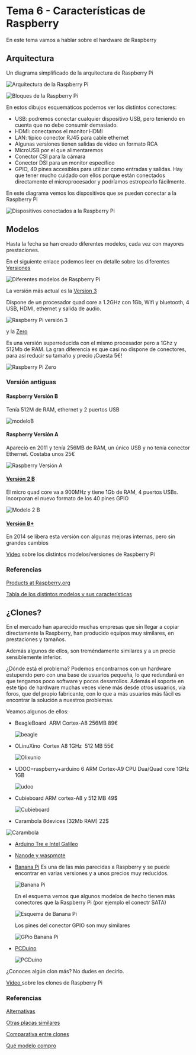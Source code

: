 # Tema 6 - Características de Raspberry

En este tema vamos a hablar sobre el hardware de Raspberry

## Arquitectura

Un diagrama simplificado de la arquitectura de Raspberry Pi

![Arquitectura de la Raspberry Pi](./images/bloques.png)


![Bloques de la Raspberry Pi](./images/Raspberry-Pi-3.jpg)

En estos dibujos esquemáticos podemos ver los distintos conectores:

* USB: podremos conectar cualquier dispositivo USB, pero teniendo en cuenta que no debe consumir demasiado.
* HDMI: conectamos el monitor HDMI
* LAN: típico conector RJ45 para cable ethernet
* Algunas versiones tienen salidas de vídeo en formato RCA
* MicroUSB por el que alimentaremos
* Conector CSI para la cámara
* Conector DSI para un monitor específico
* GPIO, 40 pines accesibles para utilizar como entradas y salidas. Hay que tener mucho cuidado con ellos porque están conectados directamente el microprocesador y podríamos estropearlo fácilmente.

En este diagrama vemos los dispositivos que se pueden conectar a la Raspberry Pi

![Dispositivos conectados a la Raspberry Pi](./images/raspberrypi-connections.jpg)

## Modelos

Hasta la fecha se han creado diferentes modelos, cada vez con mayores prestaciones.

En el siguiente enlace podemos leer en detalle sobre las diferentes  [Versiones](https://www.raspberrypi.org/documentation/hardware/raspberrypi/models/README.md)

![Diferentes modelos de Raspberry Pi](images/raspberry-pi-models.jpg)

La versión más actual es la [Version 3](https://www.raspberrypi.org/products/raspberry-pi-3-model-b/)

Dispone de un procesador quad core a 1.2GHz con 1Gb, Wifi y bluetooth, 4 USB, HDMI, ethernet y salida de audio.

![Raspberry Pi versión 3](https://www.raspberrypi.org/app/uploads/2016/02/Raspberry-Pi-3-top-down-web.jpg)

y la [Zero](https://www.raspberrypi.org/products/pi-zero/)

Es una versión superreducida con el mismo procesador pero a 1Ghz y  512Mb de RAM. La gran diferencia es que casi no dispone de conectores, para así reducir su tamaño y precio ¡Cuesta 5€!

![Raspberry Pi Zero](https://www.raspberrypi.org/app/uploads/2016/02/Raspberry-Pi-Zero-web.jpg)

### Versión antiguas



#### Raspberry Versión B
Tenía 512M de RAM, ethernet y 2 puertos USB

![modeloB](./images/ModeloB.jpg)

#### Raspberry Versión A
Apareció en 2011 y tenía 256MB de RAM, un único USB y no tenía conector Ethernet. Costaba unos 25€

![Raspberry Versión A](https://upload.wikimedia.org/wikipedia/commons/thumb/4/45/Raspberry_Pi_-_Model_A.jpg/220px-Raspberry_Pi_-_Model_A.jpg)

#### [Versión 2 B](https://www.raspberrypi.org/products/raspberry-pi-2-model-b/)

El micro quad core va a 900MHz  y tiene 1Gb de RAM, 4 puertos USBs. Incorporan el nuevo formato de los 40 pines GPIO

![Modelo 2 B](./images/Raspberry_Pi_2_Model_B_v1.1_top_new.jpg)

#### [Versión B+](https://www.raspberrypi.org/documentation/hardware/raspberrypi/models/README.md#modelbplus)

En 2014 se libera esta versión con algunas mejoras internas, pero sin grandes cambios

[Vídeo](https://youtu.be/ZBq6ZPE5r9c) sobre los distintos modelos/versiones de Raspberry Pi


### Referencias

[Products at Raspberry.org](https://www.raspberrypi.org/products/)

[Tabla de los distintos modelos y sus características](https://es.wikipedia.org/wiki/Raspberry_Pi#Especificaciones_t.C3.A9cnicas)

## ¿Clones?

En el mercado han aparecido muchas empresas que sin llegar a copiar directamente la Raspberry, han producido equipos muy similares, en prestaciones y tamaños.

Además algunos de ellos, son treméndamente similares y a un precio sensiblemente inferior.

¿Dónde está el problema? Podemos encontrarnos con un hardware estupendo pero con una base de usuarios pequeña, lo que redundará en que tengamos poco software y pocos desarrollos. Además el soporte en este tipo de hardware muchas veces viene más desde otros usuarios, vía foros, que del propio fabricante, con lo que a más usuarios más fácil es encontrar la solución a nuestros problemas.

Veamos algunos de ellos:

* BeagleBoard  ARM Cortex-A8 256MB 89€

  ![beagle](./images/Beagle.png)


* OLinuXino  Cortex A8 1GHz  512 MB 55€

  ![Olixunio](./images/Olinuxino.png)


* UDOO=raspberry+arduino
6 ARM Cortex-A9 CPU Dua/Quad core 1GHz
1GB

  ![udoo](./images/UDOO.png)

* Cubieboard ARM cortex-A8 y 512 MB 49$

  ![Cubieboard](./images/Cubbieboard.png)

* Carambola 8devices (32Mb RAM) 22$

![Carambola](./images/carambola.png)

* [Arduino Tre e Intel Galileo](http://blog.elcacharreo.com/2013/10/04/nuevos-arduino-galileo-y-tre/)

* [Nanode y waspmote](http://blogthinkbig.com/4-alternativas-arduino-beaglebone-raspberrypi-nanode-waspmote/)

* [Banana Pi](http://www.bananapi.org/) Es una de las más parecidas a Raspberry y se puede encontrar en varias versiones y a unos precios muy reducidos.

  ![Banana Pi](http://3.bp.blogspot.com/-GoEelIoko-w/U2h3F0qXJJI/AAAAAAAAA1M/1XcSOrhLnlk/s1600/BananaPi-A+45degree.jpg)

  En el esquema vemos que algunos modelos de hecho tienen más conectores que la Raspberry Pi (por ejemplo el conectr SATA)

  ![Esquema de Banana Pi](http://1.bp.blogspot.com/-azSvZIIpG34/U8jNKCkvGsI/AAAAAAAAAro/stwR2lJqlnI/s1600/Banana-pi-%E6%AD%A3%E9%9D%A2.png)

  Los pines del conector GPIO son muy similares

  ![GPio Banana Pi](http://3.bp.blogspot.com/-t3ox6yvnWXw/U2h33S-_sGI/AAAAAAAAA1s/LwXUm6z7AmM/s1600/26pins-header.png)

* [PCDuino](http://www.linksprite.com/linksprite-pcduino/)

  ![PCDuino](http://www.linksprite.com/wp-content/uploads/2014/11/IMG_0242.jpg)


¿Conoces algún clon más? No dudes en decirlo.

[Vídeo ](https://youtu.be/OX3YdERMgOo) sobre los clones de Raspberry Pi

### Referencias

[Alternativas](http://blogthinkbig.com/alternativas-raspberry-pi/)

[Otras placas similares](http://en.wikipedia.org/wiki/Raspberry_Pi#See_also)

[Comparativa entre clones](https://learn.adafruit.com/embedded-linux-board-comparison?view=all)

[Qué modelo compro](https://descubrearduino.com/comprar-raspberry-pi/)
